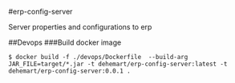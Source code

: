 #erp-config-server

Server properties and configurations to erp

##Devops
###Build docker image
```
$ docker build -f ./devops/Dockerfile  --build-arg JAR_FILE=target/*.jar -t dehemart/erp-config-server:latest -t dehemart/erp-config-server:0.0.1 .